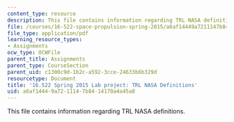 ```yaml
---
content_type: resource
description: This file contains information regarding TRL NASA definitions.
file: /courses/16-522-space-propulsion-spring-2015/a6af14449a7211147b8414170a4a45a8_MIT16_522S15_TRLDefinition.pdf
file_type: application/pdf
learning_resource_types:
- Assignments
ocw_type: OCWFile
parent_title: Assignments
parent_type: CourseSection
parent_uid: c1300c9d-1b2c-a592-3cce-24633b6b329d
resourcetype: Document
title: '16.522 Spring 2015 Lab project: TRL NASA Definitions'
uid: a6af1444-9a72-1114-7b84-14170a4a45a8
---
```

This file contains information regarding TRL NASA definitions.

